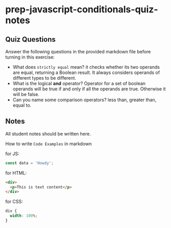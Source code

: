 # prep-javascript-conditionals-quiz-notes

## Quiz Questions

Answer the following questions in the provided markdown file before turning in this exercise:

- What does `strictly equal` mean?
  it checks whether its two operands are equal, returning a Boolean result. It always considers operands of different types to be different.
- What is the logical **and** operator?
  Operator for a set of boolean operands will be true if and only if all the operands are true. Otherwise it will be false.
- Can you name some comparison operators?
  less than, greater than, equal to.

## Notes

All student notes should be written here.

How to write `Code Examples` in markdown

for JS:

```javascript
const data = 'Howdy';
```

for HTML:

```html
<div>
  <p>This is text content</p>
</div>
```

for CSS:

```css
div {
  width: 100%;
}
```

